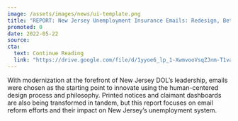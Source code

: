 ```yaml
---
image: /assets/images/news/ui-template.png
title: "REPORT: New Jersey Unemployment Insurance Emails: Redesign, Beta Results, and Analysis"
promoted: 0
date: 2022-05-22
source:
cta:
  text: Continue Reading
  link: "https://drive.google.com/file/d/1yyoe6_lp_1-XwmvooVsqZJnm-T1va7u4/view"
---
```


With modernization at the forefront of New Jersey DOL’s leadership, emails were chosen as the starting point to innovate using the human-centered design process and philosophy. Printed notices and claimant dashboards are also being transformed in tandem, but this report focuses on email reform efforts and their impact on New Jersey’s unemployment system.

